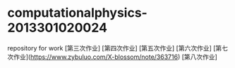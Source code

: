 # computationalphysics-2013301020024
repository for work
[第三次作业]
[第四次作业]
[第五次作业]
[第六次作业]
\[第七次作业](https://www.zybuluo.com/X-blossom/note/363716)
[第八次作业]
